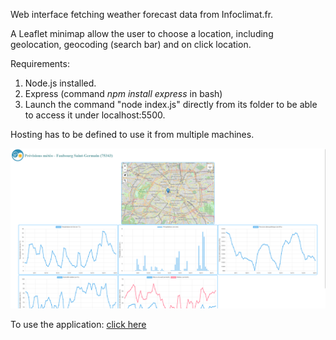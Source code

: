 Web interface fetching weather forecast data from Infoclimat.fr.

A Leaflet minimap allow the user to choose a location, including geolocation, geocoding (search bar) and on click location.

Requirements:

1. Node.js installed. 
2. Express (command _npm install express_ in bash)
3. Launch the command "node index.js" directly from its folder to be able to access it under localhost:5500.

Hosting has to be defined to use it from multiple machines.

![Interface](./public/images/image.png)

To use the application:
[click here](https://jubilant-trout-rvw5pvjx4wqf5xj9-5500.app.github.dev/)
